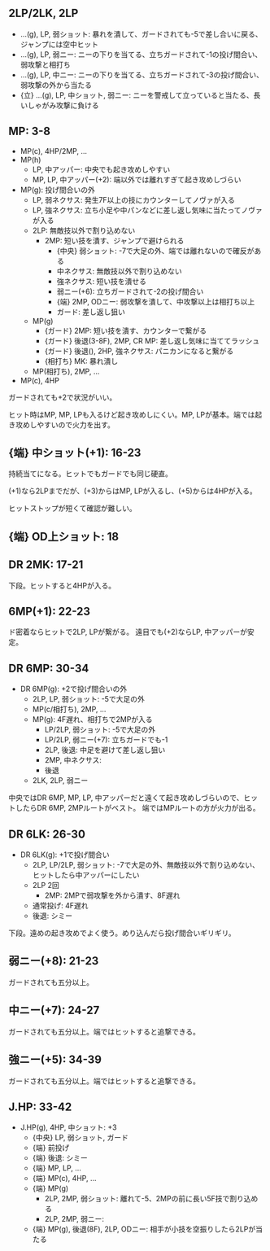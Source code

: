 ## 2LP/2LK, 2LP

- ...(g), LP, 弱ショット: 暴れを潰して、ガードされても-5で差し合いに戻る、ジャンプには空中ヒット
- ...(g), LP, 弱ニー: ニーの下りを当てる、立ちガードされて-1の投げ間合い、弱攻撃と相打ち
- ...(g), LP, 中ニー: ニーの下りを当てる、立ちガードされて-3の投げ間合い、弱攻撃の外から当たる
- {立} ...(g), LP, 中ショット, 弱ニー: ニーを警戒して立っていると当たる、長いしゃがみ攻撃に負ける

## MP: 3-8

- MP(c), 4HP/2MP, ...
- MP(h)
  - LP, 中アッパー: 中央でも起き攻めしやすい
  - MP, LP, 中アッパー(+2): 端以外では離れすぎて起き攻めしづらい
- MP(g): 投げ間合いの外
  - LP, 弱ネクサス: 発生7F以上の技にカウンターしてノヴァが入る
  - LP, 強ネクサス: 立ち小足や中パンなどに差し返し気味に当たってノヴァが入る
  - 2LP: 無敵技以外で割り込めない
    - 2MP: 短い技を潰す、ジャンプで避けられる
      - {中央} 弱ショット: -7で大足の外、端では離れないので確反がある
      - 中ネクサス: 無敵技以外で割り込めない
      - 強ネクサス: 短い技を潰せる
      - 弱ニー(+6): 立ちガードされて-2の投げ間合い
      - {端} 2MP, ODニー: 弱攻撃を潰して、中攻撃以上は相打ち以上
      - ガード: 差し返し狙い
  - MP(g)
    - {ガード} 2MP: 短い技を潰す、カウンターで繋がる
    - {ガード} 後退(3-8F), 2MP, CR MP: 差し返し気味に当ててラッシュ
    - {ガード} 後退(), 2HP, 強ネクサス: パニカンになると繋がる
    - {相打ち} MK: 暴れ潰し
  - MP(相打ち), 2MP, ...
- MP(c), 4HP

ガードされても+2で状況がいい。

ヒット時はMP, MP, LPも入るけど起き攻めしにくい。MP, LPが基本。端では起き攻めしやすいので火力を出す。

## {端} 中ショット(+1): 16-23

持続当てになる。ヒットでもガードでも同じ硬直。

(+1)なら2LPまでだが、(+3)からはMP, LPが入るし、(+5)からは4HPが入る。

ヒットストップが短くて確認が難しい。

## {端} OD上ショット: 18

## DR 2MK: 17-21

下段。ヒットすると4HPが入る。

## 6MP(+1): 22-23

ド密着ならヒットで2LP, LPが繋がる。
遠目でも(+2)ならLP, 中アッパーが安定。

## DR 6MP: 30-34

- DR 6MP(g): +2で投げ間合いの外
  - 2LP, LP, 弱ショット: -5で大足の外
  - MP(c/相打ち), 2MP, ...
  - MP(g): 4F遅れ、相打ちで2MPが入る
    - LP/2LP, 弱ショット: -5で大足の外
    - LP/2LP, 弱ニー(+7): 立ちガードでも-1
    - 2LP, 後退: 中足を避けて差し返し狙い
    - 2MP, 中ネクサス:
    - 後退
  - 2LK, 2LP, 弱ニー

中央ではDR 6MP, MP, LP, 中アッパーだと遠くて起き攻めしづらいので、ヒットしたらDR 6MP, 2MPルートがベスト。
端ではMPルートの方が火力が出る。

## DR 6LK: 26-30

- DR 6LK(g): +1で投げ間合い
  - 2LP, LP/2LP, 弱ショット: -7で大足の外、無敵技以外で割り込めない、ヒットしたら中アッパーにしたい
  - 2LP 2回
    - 2MP: 2MPで弱攻撃を外から潰す、8F遅れ
  - 通常投げ: 4F遅れ
  - 後退: シミー

下段。遠めの起き攻めでよく使う。めり込んだら投げ間合いギリギリ。

## 弱ニー(+8): 21-23

ガードされても五分以上。

## 中ニー(+7): 24-27

ガードされても五分以上。端ではヒットすると追撃できる。

## 強ニー(+5): 34-39

ガードされても五分以上。端ではヒットすると追撃できる。

## J.HP: 33-42

- J.HP(g), 4HP, 中ショット: +3
  - {中央} LP, 弱ショット, ガード
  - {端} 前投げ
  - {端} 後退: シミー
  - {端} MP, LP, ...
  - {端} MP(c), 4HP, ...
  - {端} MP(g)
    - 2LP, 2MP, 弱ショット: 離れて-5、2MPの前に長い5F技で割り込める
    - 2LP, 2MP, 弱ニー:
  - {端} MP(g), 後退(8F), 2LP, ODニー: 相手が小技を空振りしたら2LPが当たる
